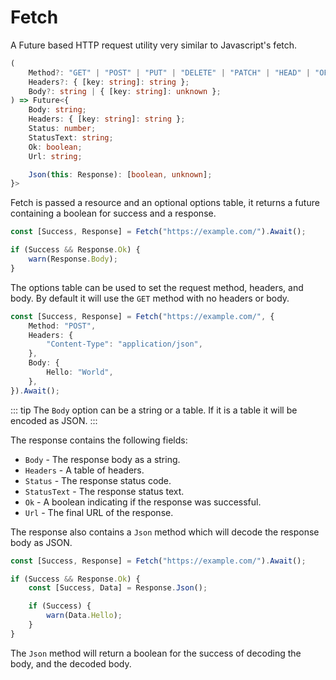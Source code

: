 # Fetch

A Future based HTTP request utility very similar to Javascript's fetch.

```ts
(
	Method?: "GET" | "POST" | "PUT" | "DELETE" | "PATCH" | "HEAD" | "OPTIONS" | "CONNECT" | "TRACE";
    Headers?: { [key: string]: string };
    Body?: string | { [key: string]: unknown };
) => Future<{
	Body: string;
    Headers: { [key: string]: string };
    Status: number;
    StatusText: string;
    Ok: boolean;
    Url: string;

    Json(this: Response): [boolean, unknown];
}>
```

Fetch is passed a resource and an optional options table, it returns a future containing a boolean for success and a response.

```ts
const [Success, Response] = Fetch("https://example.com/").Await();

if (Success && Response.Ok) {
	warn(Response.Body);
}
```

The options table can be used to set the request method, headers, and body. By default it will use the `GET` method with no headers or body.

```ts
const [Success, Response] = Fetch("https://example.com/", {
	Method: "POST",
	Headers: {
		"Content-Type": "application/json",
	},
	Body: {
		Hello: "World",
	},
}).Await();
```

::: tip
The `Body` option can be a string or a table. If it is a table it will be encoded as JSON.
:::

The response contains the following fields:

- `Body` - The response body as a string.
- `Headers` - A table of headers.
- `Status` - The response status code.
- `StatusText` - The response status text.
- `Ok` - A boolean indicating if the response was successful.
- `Url` - The final URL of the response.

The response also contains a `Json` method which will decode the response body as JSON.

```ts
const [Success, Response] = Fetch("https://example.com/").Await();

if (Success && Response.Ok) {
	const [Success, Data] = Response.Json();

	if (Success) {
		warn(Data.Hello);
	}
}
```

The `Json` method will return a boolean for the success of decoding the body, and the decoded body.
